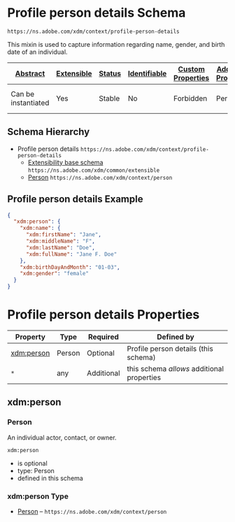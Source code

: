 
# Profile person details Schema

```
https://ns.adobe.com/xdm/context/profile-person-details
```

This mixin is used to capture information regarding name, gender, and birth date of an individual.

| [Abstract](../../../abstract.md) | [Extensible](../../../extensions.md) | [Status](../../../status.md) | [Identifiable](../../../id.md) | [Custom Properties](../../../extensions.md) | [Additional Properties](../../../extensions.md) | Defined In |
|----------------------------------|--------------------------------------|------------------------------|--------------------------------|---------------------------------------------|-------------------------------------------------|------------|
| Can be instantiated | Yes | Stable | No | Forbidden | Permitted | [mixins/profile/profile-person-details.schema.json](mixins/profile/profile-person-details.schema.json) |
## Schema Hierarchy

* Profile person details `https://ns.adobe.com/xdm/context/profile-person-details`
  * [Extensibility base schema](../../datatypes/extensible.schema.md) `https://ns.adobe.com/xdm/common/extensible`
  * [Person](../../datatypes/person.schema.md) `https://ns.adobe.com/xdm/context/person`


## Profile person details Example
```json
{
  "xdm:person": {
    "xdm:name": {
      "xdm:firstName": "Jane",
      "xdm:middleName": "F",
      "xdm:lastName": "Doe",
      "xdm:fullName": "Jane F. Doe"
    },
    "xdm:birthDayAndMonth": "01-03",
    "xdm:gender": "female"
  }
}
```

# Profile person details Properties

| Property | Type | Required | Defined by |
|----------|------|----------|------------|
| [xdm:person](#xdmperson) | Person | Optional | Profile person details (this schema) |
| `*` | any | Additional | this schema *allows* additional properties |

## xdm:person
### Person

An individual actor, contact, or owner.

`xdm:person`
* is optional
* type: Person
* defined in this schema

### xdm:person Type


* [Person](../../datatypes/person.schema.md) – `https://ns.adobe.com/xdm/context/person`




